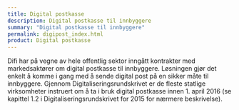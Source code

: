 ```yaml
---
title: Digital postkasse
description: Digital postkasse til innbyggere
summary: "Digital postkasse til innbyggere"
permalink: digipost_index.html
product: Digital postkasse
---
```


Difi har på vegne av hele offentlig sektor inngått kontrakter med markedsaktører om digital postkasse til innbyggere. Løsningen gjør det enkelt å komme i gang med å sende digital post på en sikker måte til innbyggere. Gjennom Digitaliseringsrundskrivet er de fleste statlige virksomheter instruert om å ta i bruk digital postkasse innen 1. april 2016 (se kapittel 1.2 i Digitaliseringsrundskrivet for 2015 for nærmere beskrivelse).
